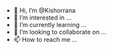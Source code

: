 - 👋 Hi, I’m @Kishorrana
- 👀 I’m interested in ...
- 🌱 I’m currently learning ...
- 💞️ I’m looking to collaborate on ...
- 📫 How to reach me ...

<!---
Kishorrana/Kishorrana is a ✨ special ✨ repository because its `README.md` (this file) appears on your GitHub profile.
You can click the Preview link to take a look at your changes.
--->
